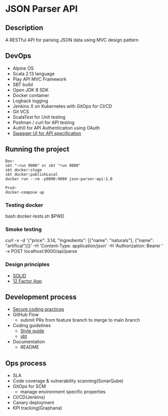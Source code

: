 # JSON Parser API

## Description
A RESTful API for parsing JSON data using MVC design pattern

## DevOps
- Alpine OS
- Scala 2.13 language
- Play API MVC Framework
- SBT build
- Open JDK 8 SDK
- Docker container
- Logback logging
- Jenkins X on Kubernetes with GitOps for CI/CD
- Git VCS
- ScalaTest for Unit testing
- Postman / curl for API testing
- Auth0 for API Authentication using OAuth
- [Swagger UI for API specification](http://localhost:9000/docs/swagger-ui/index.html?url=/assets/swagger.json)


## Running the project
```
Dev:
sbt "~run 9000" or sbt "run 9000"
sbt docker:stage
sbt docker:publishLocal
docker run --rm -p9000:9000 json-parser-api:1.0

Prod:
docker-compose up
```

### Testing docker
bash docker-tests.sh $PWD

### Smoke testing
curl -v -d '{"price": 3.14, "ingredients": [{"name": "naturals"}, {"name": "artifical"}]}' -H 'Content-Type: application/json' -H 'Authorization: Bearer <token>' -x POST localhost:9000/api/parse

### Design principles
 - [SOLID](https://en.wikipedia.org/wiki/SOLID)
 - [12 Factor App](https://12factor.net)

## Development process
- [Secure coding practices](https://owasp.org/www-project-secure-coding-practices-quick-reference-guide/migrated_content)
- GitHub Flow
    - submit PRs from feature branch to merge to main branch
- Coding guidelines
    - [Style guide](https://docs.scala-lang.org/style/)
    - [sbt](https://www.scala-sbt.org/1.x/docs/Coding-Guideline.html)
- Documentation
    - README

## Ops process
- SLA
- Code coverage & vulnerability scanning(SonarQube)
- GitOps for SCM
    - manage environment specific properties
 - CI/CD(Jenkins)
 - Canary deployment
 - KPI tracking(Graphana)
 
